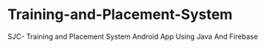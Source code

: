 # Training-and-Placement-System
SJC- Training and Placement System
Android App Using Java And Firebase
